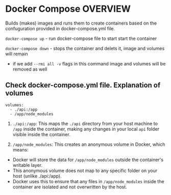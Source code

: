 # Docker Compose OVERVIEW

Builds (makes) images and runs them to create containers based on the confuguration provided in docker-compose.yml file.

`docker-compose up` - run docker-compose file to start start the container

`docker-compose down` - stops the container and delets it, image and volumes will remain
- if we add `--rmi all -v` flags in this command image and volumes will be removed as well

## Check docker-compose.yml file. Explanation of volumes

```
volumes:
  - ./api:/app
  - /app/node_modules
```

1. `./api:/app`: This maps the `./api` directory from your host machine to `/app` inside the container, making any changes in your local `api` folder visible inside the container.

2. `/app/node_modules`: This creates an anonymous volume in Docker, which means:

- Docker will store the data for `/app/node_modules` outside the container's writable layer.
- This anonymous volume does not map to any specific folder on your host (unlike ./api:/app).
- Docker uses this to ensure that any files in `/app/node_modules` inside the container are isolated and not overwritten by the host.
